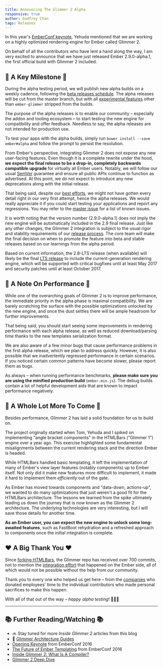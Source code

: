 ```yaml
---
title: Announcing The Glimmer 2 Alpha
responsive: true
author: Godfrey Chan
tags: Releases
---
```


In this year's [EmberConf keynote](https://www.youtube.com/watch?v=OInJBwS8VDQ&list=PL4eq2DPpyBblc8aQAd516-jGMdAhEeUiW),  Yehuda mentioned that we are working on a highly optimized rendering engine for Ember called Glimmer 2.

On behalf of all the contributors who have lent a hand along the way, I am very excited to announce that we have just released Ember 2.9.0-alpha.1, the first official build with Glimmer 2 included.

## 🔑 A Key Milestone 🔑

During the alpha testing period, we will publish new alpha builds on a weekly cadence, following the [beta releases schedule](http://emberjs.com/builds/#/beta). The alpha releases will be cut from the master branch, but with all [experimental features](https://guides.emberjs.com/v2.7.0/configuring-ember/feature-flags/) other than `ember-glimmer` stripped from the builds.

The purpose of the alpha releases is to enable our community – especially the addon and tooling ecosystem – to start testing the new engine for compatibility and offer feedback. Needless to say, the alpha releases are not intended for production use.

To test your apps with the alpha builds, simply run `bower install --save ember#alpha` and follow the prompt to persist the resolution.

From Ember's perspective, integrating Glimmer 2 does not expose any new user-facing features. Even though it is a complete rewrite under the hood, **we expect the final release to be a drop-in, completely backwards compatible upgrade** for virtually all Ember users. Notably, we will follow our usual [SemVer](http://semver.org) guarantee and ensure all public APIs continue to function as advertised. At this point, we do not expect to introduce any new deprecations along with the initial release.

That being said, despite our [best efforts](https://github.com/emberjs/ember.js/issues/13127), we might not have gotten every detail right in our very first attempt, hence the alpha releases. We would really appreciate it if you could start testing your applications and report any regressions. You may refer to the [master issue](https://github.com/emberjs/ember.js/issues/13949) for a list of known issues.

It is worth noting that the version number (2.9.0-alpha.1) does not imply the new engine will be automatically included in the 2.9 final release. Just like any other changes, the Glimmer 2 integration is subject to the usual rigor and stability requirements of our [release process](http://emberjs.com/blog/2013/09/06/new-ember-release-process.html). The core team will make the final decision on when to promote the feature into beta and stable releases based on our learnings from the alpha period.

Based on current information, the 2.8-LTS release (when available) will likely be the final [LTS release](http://emberjs.com/blog/2016/02/25/announcing-embers-first-lts.html) to include the current-generation rendering engine, which will be supported with critical bugfixes until at least May 2017 and security patches until at least October 2017.

## 🚀 A Note On Performance 🚀

While one of the overarching goals of Glimmer 2 is to improve performance, the immediate priority in the alpha phase is maximal compatibility. We are barely scratching the surface with the possible optimizations unlocked by the new engine, and once the dust settles there will be ample headroom for further improvements.

That being said, you should start seeing some improvements in rendering performance with each alpha release, as well as reduced download/parsing time thanks to the new templates serialization format.

We are also aware of a few minor bugs that cause performance problems in the first alpha release, which we plan to address quickly. However, it is also possible that we inadvertently regressed performance in certain scenarios. If you noticed certain common patterns have become slower, please report them as bugs.

As always – when running performance benchmarks, **please make sure you are using the minified production build** (`ember.min.js`). The debug builds contain a lot of helpful development aids that are known to impact performance negatively.

## 🎁 A Whole Lot More To Come 🎁

Besides performance, Glimmer 2 has laid a solid foundation for us to build on.

The project originally started when Tom, Yehuda and I spiked on implementing "angle bracket components" in the HTMLBars ("Glimmer 1") engine over a year ago. This exercise highlighted some fundamental misalignments between the current rendering stack and the direction Ember is headed.

While HTMLBars handled basic templating, it left the implementation of many of Ember's view layer features (notably components) up to Ember itself. Not only did it make new features more difficult to implement, it made it hard to implement them _efficiently_ out of the gate.

As Ember has moved towards components and "data-down, actions-up", we wanted to do many optimizations that just weren't a good fit for the HTMLBars architecture. The lessons we learned from the spike ultimately leading us down the journey that is now known as the Glimmer 2 architecture. The underlying technologies are very interesting, but I will save those details for another time.

**As an Ember user, you can expect the new engine to unlock some long-awaited features**, such as FastBoot rehydration and a refreshed approach to components once the initial integration is complete.

## ❤️ A Big Thank You ❤️

Since [forking HTMLBars](https://github.com/tildeio/glimmer/compare/rip-htmlbars...master), the Glimmer repo has received over 700 commits, not to mention the [integration effort](https://github.com/emberjs/ember.js/issues?page=1&q=label%3AGlimmer2+is%3Aclosed) that happened on the Ember side, all of which would not be possible without the help from our community.

Thank you to every one who helped us get here – from the [companies](http://emberjs.com/sponsors/) who donated employees' time to the individual contributors who made personal sacrifices to make this happen.

With all of that out of the way – *happy alpha testing*! 🍾🎊🎉

---

## 📚 Further Reading/Watching 📚

- 🔜 Stay tuned for more *Inside Glimmer 2* articles from this blog
- 🚧 [Glimmer Architecture Guides](https://github.com/tildeio/glimmer/blob/master/guides/01-introduction.md)
- [Opening Keynote](https://www.youtube.com/watch?v=OInJBwS8VDQ&list=PL4eq2DPpyBblc8aQAd516-jGMdAhEeUiW&index=1) from EmberConf 2016
- [The Future of Ember Templating](https://www.youtube.com/watch?v=dpx9P1cz37k&list=PL4eq2DPpyBblc8aQAd516-jGMdAhEeUiW&index=23) from EmberConf 2016
- [Inside Glimmer 2: What Is A Compiler?](https://www.youtube.com/watch?v=vg5A_UOGShg)
- [Glimmer 2 Deep Dive](https://www.youtube.com/watch?v=vL8sCi1Bv6E)
